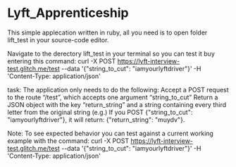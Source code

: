 # Lyft_Apprenticeship
This simple applecation written in ruby,
all you need is to open folder lift_test in your source-code editor. 

Navigate to the derectory lift_test in your terminal so you can test it buy entering this command:
 curl -X POST https://lyft-interview-test.glitch.me/test --data '{"string_to_cut": "iamyourlyftdriver"}' -H 'Content-Type: application/json'

task: 
The application only needs to do the following:
Accept a POST request to the route “/test”, which accepts one argument “string_to_cut”
Return a JSON object with the key “return_string” and a string containing every third letter from the original string
(e.g.) If you POST {"string_to_cut": "iamyourlyftdriver"}, it will return: {"return_string": "muydv"}.

Note: To see expected behavior you can test against a current working example with the command: 
curl -X POST https://lyft-interview-test.glitch.me/test --data '{"string_to_cut": "iamyourlyftdriver"}' -H 'Content-Type: application/json'
